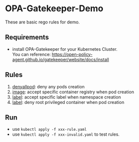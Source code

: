 # OPA-Gatekeeper-Demo
These are basic rego rules for demo.

## Requirements
+ install OPA-Gatekeeper for your Kubernetes Cluster.<br>
You can reference: https://open-policy-agent.github.io/gatekeeper/website/docs/install

## Rules
1. [denyallpod](constraints/denyallpod/denyall-rule.yaml): deny any pods creation
2. [image](constraints/image/image-rule.yaml): accept specific container registry when pod creation
3. [label](constraints/label/label-rule.yaml): accept specific label when namespace creation
4. [label](constraints/pod-security-context/security-rule.yaml): deny root privileged container when pod creation

## Run
+ use `kubectl apply -f xxx-rule.yaml`
+ use `kubectl apply -f xxx-invalid.yaml` to test rules.
